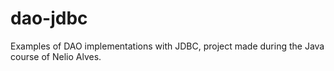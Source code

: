 # dao-jdbc
Examples of DAO implementations with JDBC, project made during the Java course of Nelio Alves.
